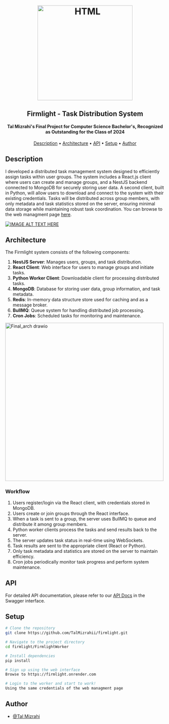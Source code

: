 <h1 align="center">
<p align="center">
<a href="https://firmlight.onrender.com/"><img src="https://github.com/TalMizrahii/firmlight-py-client/blob/main/Assets/FullLogo.png" alt="HTML" width="300"></a>
</p>
<h2 align="center">
  Firmlight - Task Distribution System
</h2>
</h1> 
<h4 align="center">Tal Mizrahi's Final Project for Computer Science Bachelor's, Recognized as Outstanding for the Class of 2024</h4>
<p align="center">
  <a href="#description">Description</a> •
  <a href="#architecture">Architecture</a> •
  <a href="#api">API</a> •
  <a href="#setup">Setup</a> •
  <a href="#author">Author</a>
</p>

## Description

I developed a distributed task management system designed to efficiently assign tasks within user groups. The system includes a React.js client where users can create and manage groups, and a NestJS backend connected to MongoDB for securely storing user data. A second client, built in Python, will allow users to download and connect to the system with their existing credentials. Tasks will be distributed across group members, with only metadata and task statistics stored on the server, ensuring minimal data storage while maintaining robust task coordination. You can browse to the web managment page [here](https://firmlight.onrender.com).

[![IMAGE ALT TEXT HERE](https://img.youtube.com/vi/ZMJRnw3e54A/0.jpg)](https://www.youtube.com/watch?v=ZMJRnw3e54A)


## Architecture

The Firmlight system consists of the following components:

1. **NestJS Server**: Manages users, groups, and task distribution.
2. **React Client**: Web interface for users to manage groups and initiate tasks.
3. **Python Worker Client**: Downloadable client for processing distributed tasks.
4. **MongoDB**: Database for storing user data, group information, and task metadata.
5. **Redis**: In-memory data structure store used for caching and as a message broker.
6. **BullMQ**: Queue system for handling distributed job processing.
7. **Cron Jobs**: Scheduled tasks for monitoring and maintenance.

<img src="https://github.com/user-attachments/assets/425f06fd-9e48-4946-9188-ca81f79cd688" alt="Final_arch drawio" width="500"/>


### Workflow

1. Users register/login via the React client, with credentials stored in MongoDB.
2. Users create or join groups through the React interface.
3. When a task is sent to a group, the server uses BullMQ to queue and distribute it among group members.
4. Python worker clients process the tasks and send results back to the server.
5. The server updates task status in real-time using WebSockets.
6. Task results are sent to the appropriate client (React or Python).
7. Only task metadata and statistics are stored on the server to maintain efficiency.
8. Cron jobs periodically monitor task progress and perform system maintenance.

## API

For detailed API documentation, please refer to our [API Docs](https://firmlight.onrender.com/api) in the Swagger interface.

## Setup

```bash
# Clone the repository
git clone https://github.com/TalMizrahii/firmlight.git

# Navigate to the project directory
cd firmlight/FirmlightWorker

# Install dependencies
pip install

# Sign up using the web interface
Browse to https://firmlight.onrender.com

# Login to the worker and start to work!
Using the same credentials of the web managment page
```

## Author

* [@Tal Mizrahi](https://github.com/TalMizrahii)
